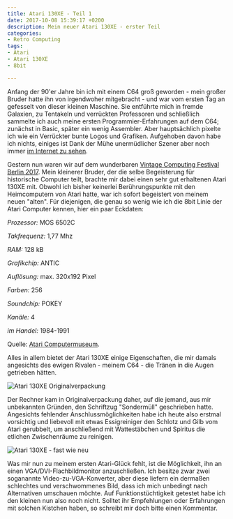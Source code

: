 ```yaml
---
title: Atari 130XE - Teil 1
date: 2017-10-08 15:39:17 +0200
description: Mein neuer Atari 130XE - erster Teil
categories:
- Retro Computing
tags:
- Atari
- Atari 130XE
- 8bit

---
```

Anfang der 90'er Jahre bin ich mit einem C64 groß geworden - mein großer Bruder hatte ihn von irgendwoher mitgebracht - und war vom ersten Tag an gefesselt von dieser kleinen Maschine.<!--more--> Sie entführte mich in fremde Galaxien, zu Tentakeln und verrückten Professoren und schließlich sammelte ich auch meine ersten Programmier-Erfahrungen auf dem C64; zunächst in Basic, später ein wenig Assembler. Aber hauptsächlich pixelte ich wie ein Verrückter bunte Logos und Grafiken. Aufgehoben davon habe ich nichts, einiges ist Dank der Mühe unermüdlicher Szener aber noch immer [im Internet zu sehen](http://csdb.dk/scener/?id=1659).

Gestern nun waren wir auf dem wunderbaren [Vintage Computing Festival Berlin 2017](https://vcfb.de/2017). Mein kleinerer Bruder, der die selbe Begeisterung für historische Computer teilt, brachte mir dabei einen sehr gut erhaltenen Atari 130XE mit. Obwohl ich bisher keinerlei Berührungspunkte mit den Heimcomputern von Atari hatte, war ich sofort begeistert von meinem neuen "alten". Für diejenigen, die genau so wenig wie ich die 8bit Linie der Atari Computer kennen, hier ein paar Eckdaten:

*Prozessor:* MOS 6502C

*Takfrequenz:* 1,77 Mhz

*RAM:* 128 kB

*Grafikchip:* ANTIC

*Auflösung:* max. 320x192 Pixel

*Farben:* 256

*Soundchip:* POKEY

*Kanäle:* 4

*im Handel:* 1984-1991

Quelle: [Atari Computermuseum](http://www.atari-computermuseum.de/xe.htm).

Alles in allem bietet der Atari 130XE einige Eigenschaften, die mir damals angesichts des ewigen Rivalen - meinem C64 - die Tränen in die Augen getrieben hätten.

![Atari 130XE Originalverpackung](/uploads/2017/10/Atari%20130XE%20Verpackung.jpg)

Der Rechner kam in Originalverpackung daher, auf die jemand, aus mir unbekannten Gründen, den Schriftzug "Sondermüll" geschrieben hatte. Angesichts fehlender Anschlussmöglichkeiten habe ich heute also erstmal vorsichtig und liebevoll mit etwas Essigreiniger den Schlotz und Gilb vom Atari gerubbelt, um anschließend mit Wattestäbchen und Spiritus die etlichen Zwischenräume zu reinigen.

![Atari 130XE - fast wie neu](/uploads/2017/10/Atari%20130XE.jpg)

Was mir nun zu meinem ersten Atari-Glück fehlt, ist die Möglichkeit, ihn an einen VGA/DVI-Flachbildmonitor anzuschließen. Ich besitze zwar zwei soganannte Video-zu-VGA-Konverter, aber diese liefern ein dermaßen schlechtes und verschwommenes Bild, dass ich mich unbedingt nach Alternativen umschauen möchte. Auf Funktionstüchtigkeit getestet habe ich den kleinen nun also noch nicht. Solltet ihr Empfehlungen oder Erfahrungen mit solchen Kistchen haben, so schreibt mir doch bitte einen Kommentar.